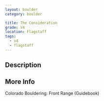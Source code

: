 ```yaml
---
layout: boulder
category: boulder

title: The Consideration
grade: V4
location: Flagstaff
tags:
  - v4
  - flagstaff
---
```


## Description


## More Info
Colorado Bouldering: Front Range (Guidebook)
